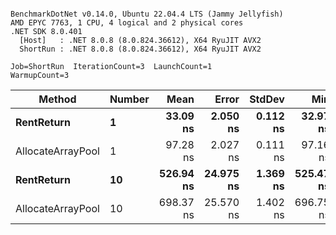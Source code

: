 ```

BenchmarkDotNet v0.14.0, Ubuntu 22.04.4 LTS (Jammy Jellyfish)
AMD EPYC 7763, 1 CPU, 4 logical and 2 physical cores
.NET SDK 8.0.401
  [Host]   : .NET 8.0.8 (8.0.824.36612), X64 RyuJIT AVX2
  ShortRun : .NET 8.0.8 (8.0.824.36612), X64 RyuJIT AVX2

Job=ShortRun  IterationCount=3  LaunchCount=1  
WarmupCount=3  

```
| Method            | Number | Mean      | Error     | StdDev   | Min       | Max       | Allocated |
|------------------ |------- |----------:|----------:|---------:|----------:|----------:|----------:|
| **RentReturn**        | **1**      |  **33.09 ns** |  **2.050 ns** | **0.112 ns** |  **32.97 ns** |  **33.17 ns** |         **-** |
| AllocateArrayPool | 1      |  97.28 ns |  2.027 ns | 0.111 ns |  97.16 ns |  97.38 ns |         - |
| **RentReturn**        | **10**     | **526.94 ns** | **24.975 ns** | **1.369 ns** | **525.47 ns** | **528.18 ns** |         **-** |
| AllocateArrayPool | 10     | 698.37 ns | 25.570 ns | 1.402 ns | 696.75 ns | 699.29 ns |         - |
